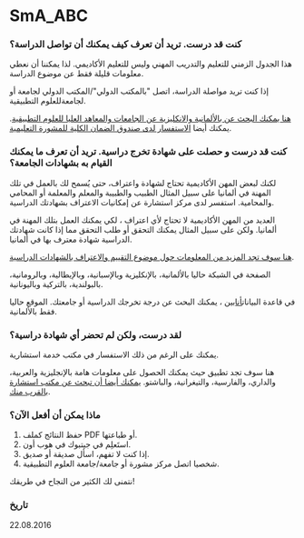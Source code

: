 SmA_ABC
===

### كنت قد درست. تريد أن تعرف كيف يمكنك أن تواصل الدراسة؟

هذا الجدول الزمني للتعليم والتدريب المهني وليس للتعليم الأكاديمي. لذا يمكننا أن نعطي معلومات قليلة فقط عن موضوع الدراسة.

إذا كنت تريد مواصلة الدراسة، اتصل "بالمكتب الدولي"/المكتب الدولي لجامعة أو لجامعةللعلوم التطبيقية.

[هنا يمكنك البحث عن بالألمانية والانكليزية عن الجامعات والمعاهد العليا للعلوم التطبيقية](https://www.study-in.de/de/studium-planen/studienfach-und-hochschule-finden/). يمكنك أيضا [الاستفسار لدى صندوق الضمان الكلية للمشورة التعليمية](http://www.bildungsberatung-gfh.de/index.php/was-wir-machen).

### كنت قد درست و حصلت على شهادة تخرج دراسية. تريد أن تعرف ما يمكنك القيام به بشهادات الجامعة؟

لكنك لبعض المهن الأكاديمية تحتاج لشهادة واعتراف، حتى يُسمح لك بالعمل في تلك المهنة في ألمانيا على سبيل المثال الطبيب والطبيبة والمعلم والمعلمة أو المحامي والمحامية. استفسر لدى مركز استشارة عن إمكانيات الاعتراف بشهادتك الدراسية.

العديد من المهن الأكاديمية لا تحتاج لأي اعتراف ، لكي يمكنك العمل بتلك المهنة في ألمانيا. ولكن على سبيل المثال يمكنك التحقق أو طلب التحقق مما إذا كانت شهادتك الدراسية شهادة معترف بها في ألمانيا.

[هنا سوف تجد المزيد من المعلومات حول موضوع التقييم والاعتراف بالشهادات الدراسية](https://www.anerkennung-in-deutschland.de/html/de/schulabschluesse_studienabschluesse.php).

الصفحة في الشبكة حاليا بالألمانية، بالإنكليزية وبالإسبانية، وبالإيطالية، وبالرومانية، بالبولندية، بالتركية وباليونانية.

في قاعدة البيانات[أنابين](http://anabin.kmk.org/) ، يمكنك البحث عن درجة تخرجك الدراسية أو جامعتك. الموقع حاليا فقط بالألمانية.

### لقد درست، ولكن لم تحضر أي شهادة دراسية؟

يمكنك على الرغم من ذلك الاستفسار في مكتب خدمة استشارية.

هنا سوف تجد تطبيق حيث يمكنك الحصول على معلومات هامة بالإنجليزية والعربية، والداري، والفارسية، والتيغرانية، والباشتو. [يمكنك أيضا أن تبحث عن مكتب استشارة بالقرب منك](https://www.anerkennung-in-deutschland.de/html/de/app.php).

### ماذا يمكن أن أفعل الآن؟

  1. حفظ النتائج كملف PDF أو طباعتها.
  2. استَعلِم في جيتبوك في هوب أون.
  3. إذا كنت لا تفهم، اسأل صديقة أو صديق.
  4. شخصيا اتصل مركز مشورة أو جامعة/جامعة العلوم التطبيقية.

نتمنى لك الكثير من النجاح في طريقك!

### تاريخ

22.08.2016

